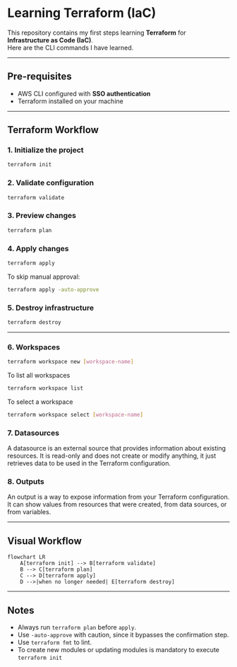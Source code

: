 # Learning Terraform (IaC)

This repository contains my first steps learning **Terraform** for **Infrastructure as Code (IaC)**.  
Here are the CLI commands I have learned.  

---

## Pre-requisites
- AWS CLI configured with **SSO authentication**  
- Terraform installed on your machine  

---

## Terraform Workflow

### 1. Initialize the project  
```bash
terraform init
```

### 2. Validate configuration  
```bash
terraform validate
```

### 3. Preview changes  
```bash
terraform plan
```

### 4. Apply changes  
```bash
terraform apply
```

To skip manual approval:  
```bash
terraform apply -auto-approve
```

### 5. Destroy infrastructure  
```bash
terraform destroy
```

---

### 6. Workspaces
```bash
terraform workspace new [workspace-name]
```
To list all workspaces
```bash
terraform workspace list
```
To select a workspace
```bash
terraform workspace select [workspace-name]
```

### 7. Datasources

A datasource is an external source that provides information about existing resources.
It is read-only and does not create or modify anything, it just retrieves data
to be used in the Terraform configuration.

### 8. Outputs

An output is a way to expose information from your Terraform configuration.
It can show values from resources that were created, from data sources, or from variables.

---

## Visual Workflow

```mermaid
flowchart LR
    A[terraform init] --> B[terraform validate]
    B --> C[terraform plan]
    C --> D[terraform apply]
    D -->|when no longer needed| E[terraform destroy]
```

---

## Notes
- Always run `terraform plan` before `apply`.  
- Use `-auto-approve` with caution, since it bypasses the confirmation step.
- Use `terraform fmt` to lint.
- To create new modules or updating modules is mandatory to execute `terraform init`